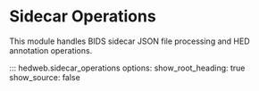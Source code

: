 # Sidecar Operations

This module handles BIDS sidecar JSON file processing and HED annotation operations.

::: hedweb.sidecar_operations
    options:
      show_root_heading: true
      show_source: false
